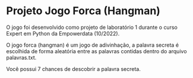 # Projeto Jogo Forca (Hangman)


O jogo foi desenvolvido como projeto de laboratório 1 durante o curso Expert em Python da Empowerdata (10/2022).

O jogo forca (hangman) é um jogo de adivinhação, a palavra secreta é escolhida de forma aleatória entre as palavras contidas dentro do arquivo palavras.txt.

Você possui 7 chances de descobrir a palavra secreta. 
